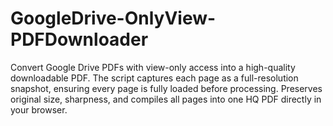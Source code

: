 # GoogleDrive-OnlyView-PDFDownloader
Convert Google Drive PDFs with view-only access into a high-quality downloadable PDF. The script captures each page as a full-resolution snapshot, ensuring every page is fully loaded before processing. Preserves original size, sharpness, and compiles all pages into one HQ PDF directly in your browser.
